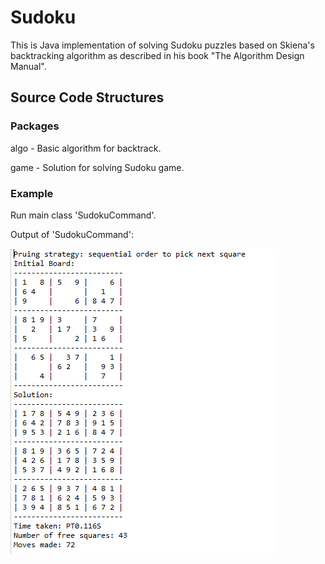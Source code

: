 # Sudoku
This is Java implementation of solving Sudoku puzzles based on Skiena's backtracking algorithm as described in his book "The Algorithm Design Manual".


## Source Code Structures
### Packages
algo - Basic algorithm for backtrack.

game - Solution for solving Sudoku game.

### Example
Run main class 'SudokuCommand'.

Output of 'SudokuCommand':

![Sample output of SudokuCommand](image/sample_output.png?raw=true)
